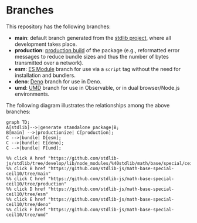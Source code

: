 <!--

@license Apache-2.0

Copyright (c) 2022 The Stdlib Authors.

Licensed under the Apache License, Version 2.0 (the "License");
you may not use this file except in compliance with the License.
You may obtain a copy of the License at

    http://www.apache.org/licenses/LICENSE-2.0

Unless required by applicable law or agreed to in writing, software
distributed under the License is distributed on an "AS IS" BASIS,
WITHOUT WARRANTIES OR CONDITIONS OF ANY KIND, either express or implied.
See the License for the specific language governing permissions and
limitations under the License.

-->

# Branches

This repository has the following branches:

-   **main**: default branch generated from the [stdlib project][stdlib-url], where all development takes place.
-   **production**: [production build][production-url] of the package (e.g., reformatted error messages to reduce bundle sizes and thus the number of bytes transmitted over a network).
-   **esm**: [ES Module][esm-url] branch for use via a `script` tag without the need for installation and bundlers.
-   **deno**: [Deno][deno-url] branch for use in Deno.
-   **umd**: [UMD][umd-url] branch for use in Observable, or in dual browser/Node.js environments.

The following diagram illustrates the relationships among the above branches:

```mermaid
graph TD;
A[stdlib]-->|generate standalone package|B;
B[main] -->|productionize| C[production];
C -->|bundle| D[esm];
C -->|bundle| E[deno];
C -->|bundle| F[umd];

%% click A href "https://github.com/stdlib-js/stdlib/tree/develop/lib/node_modules/%40stdlib/math/base/special/ceil10"
%% click B href "https://github.com/stdlib-js/math-base-special-ceil10/tree/main"
%% click C href "https://github.com/stdlib-js/math-base-special-ceil10/tree/production"
%% click D href "https://github.com/stdlib-js/math-base-special-ceil10/tree/esm"
%% click E href "https://github.com/stdlib-js/math-base-special-ceil10/tree/deno"
%% click F href "https://github.com/stdlib-js/math-base-special-ceil10/tree/umd"
```

[stdlib-url]: https://github.com/stdlib-js/stdlib/tree/develop/lib/node_modules/%40stdlib/math/base/special/ceil10
[production-url]: https://github.com/stdlib-js/math-base-special-ceil10/tree/production
[deno-url]: https://github.com/stdlib-js/math-base-special-ceil10/tree/deno
[umd-url]: https://github.com/stdlib-js/math-base-special-ceil10/tree/umd
[esm-url]: https://github.com/stdlib-js/math-base-special-ceil10/tree/esm